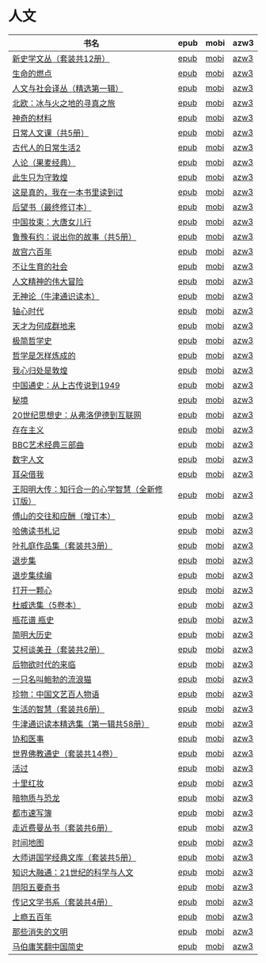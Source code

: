 # 人文

| 书名 | epub | mobi | azw3 |
| --- | --- | --- | --- |
| [新史学文丛（套装共12册）](http://ct.dalanmei.com/f/31084289-771230038-85b0d3) | [epub](http://ct.dalanmei.com/f/31084289-771230038-85b0d3) | [mobi](http://ct.dalanmei.com/f/31084289-771241408-8a4a24) | [azw3](http://ct.dalanmei.com/f/31084289-771233621-196b7b) |
| [生命的燃点](http://ct.dalanmei.com/f/31084289-589444169-afc78f) | [epub](http://ct.dalanmei.com/f/31084289-589444169-afc78f) | [mobi](http://ct.dalanmei.com/f/31084289-589491743-22ab73) | [azw3](http://ct.dalanmei.com/f/31084289-589448537-4243b1) |
| [人文与社会译丛（精选第一辑）](http://ct.dalanmei.com/f/31084289-580890793-a242e6) | [epub](http://ct.dalanmei.com/f/31084289-580890793-a242e6) | [mobi](http://ct.dalanmei.com/f/31084289-580892878-37e1ac) | [azw3](http://ct.dalanmei.com/f/31084289-580891953-d8853c) |
| [北欧：冰与火之地的寻真之旅](http://ct.dalanmei.com/f/31084289-570176762-9bd904) | [epub](http://ct.dalanmei.com/f/31084289-570176762-9bd904) | [mobi](http://ct.dalanmei.com/f/31084289-570303608-5b5e05) | [azw3](http://ct.dalanmei.com/f/31084289-570373452-f5c450) |
| [神奇的材料](http://ct.dalanmei.com/f/31084289-570156438-a9eab6) | [epub](http://ct.dalanmei.com/f/31084289-570156438-a9eab6) | [mobi](http://ct.dalanmei.com/f/31084289-570331539-55cee7) | [azw3](http://ct.dalanmei.com/f/31084289-571398629-c715f6) |
| [日常人文课（共5册）](http://ct.dalanmei.com/f/31084289-570156472-b8a1b0) | [epub](http://ct.dalanmei.com/f/31084289-570156472-b8a1b0) | [mobi](http://ct.dalanmei.com/f/31084289-570331947-644f92) | [azw3](http://ct.dalanmei.com/f/31084289-571398810-b68346) |
| [古代人的日常生活2](http://ct.dalanmei.com/f/31084289-570132124-e8903e) | [epub](http://ct.dalanmei.com/f/31084289-570132124-e8903e) | [mobi](http://ct.dalanmei.com/f/31084289-570354014-e5225a) | [azw3](http://ct.dalanmei.com/f/31084289-571401943-54a0e6) |
| [人论（果麦经典）](http://ct.dalanmei.com/f/31084289-569464220-39eaf0) | [epub](http://ct.dalanmei.com/f/31084289-569464220-39eaf0) | [mobi](http://ct.dalanmei.com/f/31084289-570242386-7db158) | [azw3](http://ct.dalanmei.com/f/31084289-571420080-5c0b0e) |
| [此生只为守敦煌](None) | [epub](None) | [mobi](None) | [azw3](None) |
| [这是真的，我在一本书里读到过](http://ct.dalanmei.com/f/31084289-571732042-213932) | [epub](http://ct.dalanmei.com/f/31084289-571732042-213932) | [mobi](http://ct.dalanmei.com/f/31084289-572021281-dd69d3) | [azw3](http://ct.dalanmei.com/f/31084289-572084124-66ac79) |
| [后望书（最终修订本）](http://ct.dalanmei.com/f/31084289-571730754-16c85e) | [epub](http://ct.dalanmei.com/f/31084289-571730754-16c85e) | [mobi](http://ct.dalanmei.com/f/31084289-572073164-70d29b) | [azw3](http://ct.dalanmei.com/f/31084289-572090239-095dd6) |
| [中国妆束：大唐女儿行](http://ct.dalanmei.com/f/31084289-571730556-108170) | [epub](http://ct.dalanmei.com/f/31084289-571730556-108170) | [mobi](http://ct.dalanmei.com/f/31084289-572075567-f731ac) | [azw3](http://ct.dalanmei.com/f/31084289-572093466-697440) |
| [鲁豫有约：说出你的故事（共5册）](http://ct.dalanmei.com/f/31084289-571729190-f8ac73) | [epub](http://ct.dalanmei.com/f/31084289-571729190-f8ac73) | [mobi](http://ct.dalanmei.com/f/31084289-572082900-783128) | [azw3](http://ct.dalanmei.com/f/31084289-572112004-8c62aa) |
| [故宫六百年](http://ct.dalanmei.com/f/31084289-571729144-3c75bf) | [epub](http://ct.dalanmei.com/f/31084289-571729144-3c75bf) | [mobi](http://ct.dalanmei.com/f/31084289-572083443-5ff6e9) | [azw3](http://ct.dalanmei.com/f/31084289-572112134-4557d1) |
| [不让生育的社会](http://ct.dalanmei.com/f/31084289-571722327-34f5db) | [epub](http://ct.dalanmei.com/f/31084289-571722327-34f5db) | [mobi](http://ct.dalanmei.com/f/31084289-572112800-e20c69) | [azw3](http://ct.dalanmei.com/f/31084289-572117296-384448) |
| [人文精神的伟大冒险](http://ct.dalanmei.com/f/31084289-571714246-303110) | [epub](http://ct.dalanmei.com/f/31084289-571714246-303110) | [mobi](http://ct.dalanmei.com/f/31084289-572114128-222325) | [azw3](http://ct.dalanmei.com/f/31084289-572125578-23c13c) |
| [无神论（牛津通识读本）](http://ct.dalanmei.com/f/31084289-571669776-7c32ef) | [epub](http://ct.dalanmei.com/f/31084289-571669776-7c32ef) | [mobi](http://ct.dalanmei.com/f/31084289-572116456-5699b6) | [azw3](http://ct.dalanmei.com/f/31084289-572175982-6087a8) |
| [轴心时代](http://ct.dalanmei.com/f/31084289-571653721-4665ee) | [epub](http://ct.dalanmei.com/f/31084289-571653721-4665ee) | [mobi](http://ct.dalanmei.com/f/31084289-572117375-9cad81) | [azw3](http://ct.dalanmei.com/f/31084289-572179808-3749b7) |
| [天才为何成群地来](http://ct.dalanmei.com/f/31084289-571651903-05e5ec) | [epub](http://ct.dalanmei.com/f/31084289-571651903-05e5ec) | [mobi](http://ct.dalanmei.com/f/31084289-572119974-7929fc) | [azw3](http://ct.dalanmei.com/f/31084289-572180043-6dcf2c) |
| [极简哲学史](http://ct.dalanmei.com/f/31084289-571642834-10c0a8) | [epub](http://ct.dalanmei.com/f/31084289-571642834-10c0a8) | [mobi](http://ct.dalanmei.com/f/31084289-572120419-56fe8e) | [azw3](http://ct.dalanmei.com/f/31084289-572180745-a81d38) |
| [哲学是怎样炼成的](http://ct.dalanmei.com/f/31084289-571640489-ccebf1) | [epub](http://ct.dalanmei.com/f/31084289-571640489-ccebf1) | [mobi](http://ct.dalanmei.com/f/31084289-572120607-8d2a37) | [azw3](http://ct.dalanmei.com/f/31084289-572181072-f21cfa) |
| [我心归处是敦煌](http://ct.dalanmei.com/f/31084289-571637963-248f91) | [epub](http://ct.dalanmei.com/f/31084289-571637963-248f91) | [mobi](http://ct.dalanmei.com/f/31084289-572121701-12e809) | [azw3](http://ct.dalanmei.com/f/31084289-572183185-65e074) |
| [中国通史：从上古传说到1949](http://ct.dalanmei.com/f/31084289-571631911-21dd5d) | [epub](http://ct.dalanmei.com/f/31084289-571631911-21dd5d) | [mobi](http://ct.dalanmei.com/f/31084289-572126659-2c29c9) | [azw3](http://ct.dalanmei.com/f/31084289-572186874-a81032) |
| [秘境](http://ct.dalanmei.com/f/31084289-571531044-39d502) | [epub](http://ct.dalanmei.com/f/31084289-571531044-39d502) | [mobi](http://ct.dalanmei.com/f/31084289-571796848-0a47f1) | [azw3](http://ct.dalanmei.com/f/31084289-572194562-3cdd8d) |
| [20世纪思想史：从弗洛伊德到互联网](http://ct.dalanmei.com/f/31084289-571538743-751e3c) | [epub](http://ct.dalanmei.com/f/31084289-571538743-751e3c) | [mobi](http://ct.dalanmei.com/f/31084289-571806897-ddfd93) | [azw3](http://ct.dalanmei.com/f/31084289-572195964-589916) |
| [存在主义](http://ct.dalanmei.com/f/31084289-571553691-b80d22) | [epub](http://ct.dalanmei.com/f/31084289-571553691-b80d22) | [mobi](http://ct.dalanmei.com/f/31084289-571887903-e11f0a) | [azw3](http://ct.dalanmei.com/f/31084289-572202843-9e22fd) |
| [BBC艺术经典三部曲](http://ct.dalanmei.com/f/31084289-571610359-f70d41) | [epub](http://ct.dalanmei.com/f/31084289-571610359-f70d41) | [mobi](http://ct.dalanmei.com/f/31084289-571735545-128a49) | [azw3](http://ct.dalanmei.com/f/31084289-571913881-bd1f3f) |
| [数字人文](http://ct.dalanmei.com/f/31084289-571603749-f538dc) | [epub](http://ct.dalanmei.com/f/31084289-571603749-f538dc) | [mobi](http://ct.dalanmei.com/f/31084289-571737569-797e6a) | [azw3](http://ct.dalanmei.com/f/31084289-571916666-003722) |
| [耳朵借我](http://ct.dalanmei.com/f/31084289-571601280-ad606d) | [epub](http://ct.dalanmei.com/f/31084289-571601280-ad606d) | [mobi](http://ct.dalanmei.com/f/31084289-571738094-98013f) | [azw3](http://ct.dalanmei.com/f/31084289-571917621-b73670) |
| [王阳明大传：知行合一的心学智慧（全新修订版）](http://ct.dalanmei.com/f/31084289-571596662-89903c) | [epub](http://ct.dalanmei.com/f/31084289-571596662-89903c) | [mobi](http://ct.dalanmei.com/f/31084289-572120925-8623d1) | [azw3](http://ct.dalanmei.com/f/31084289-571977491-ad3780) |
| [傅山的交往和应酬（增订本）](http://ct.dalanmei.com/f/31084289-571593827-157d7f) | [epub](http://ct.dalanmei.com/f/31084289-571593827-157d7f) | [mobi](http://ct.dalanmei.com/f/31084289-572129234-9aa137) | [azw3](http://ct.dalanmei.com/f/31084289-571986164-c3c3fd) |
| [哈佛读书札记](http://ct.dalanmei.com/f/31084289-571531469-d8583e) | [epub](http://ct.dalanmei.com/f/31084289-571531469-d8583e) | [mobi](http://ct.dalanmei.com/f/31084289-571797709-f0a15f) | [azw3](http://ct.dalanmei.com/f/31084289-571988402-5856f7) |
| [叶礼庭作品集（套装共3册）](http://ct.dalanmei.com/f/31084289-571537335-d09046) | [epub](http://ct.dalanmei.com/f/31084289-571537335-d09046) | [mobi](http://ct.dalanmei.com/f/31084289-571805725-9ed459) | [azw3](http://ct.dalanmei.com/f/31084289-571991550-0a64d9) |
| [退步集](http://ct.dalanmei.com/f/31084289-571543270-fd2b3f) | [epub](http://ct.dalanmei.com/f/31084289-571543270-fd2b3f) | [mobi](http://ct.dalanmei.com/f/31084289-571813425-93a139) | [azw3](http://ct.dalanmei.com/f/31084289-572014508-96f5c2) |
| [退步集续编](http://ct.dalanmei.com/f/31084289-571543298-f28ed9) | [epub](http://ct.dalanmei.com/f/31084289-571543298-f28ed9) | [mobi](http://ct.dalanmei.com/f/31084289-571813476-5e7a8f) | [azw3](http://ct.dalanmei.com/f/31084289-572014559-33c836) |
| [打开一颗心](http://ct.dalanmei.com/f/31084289-571544788-38dc9f) | [epub](http://ct.dalanmei.com/f/31084289-571544788-38dc9f) | [mobi](http://ct.dalanmei.com/f/31084289-571815052-27f638) | [azw3](http://ct.dalanmei.com/f/31084289-572016877-6deb70) |
| [杜威选集（5卷本）](http://ct.dalanmei.com/f/31084289-571544889-a4a3d0) | [epub](http://ct.dalanmei.com/f/31084289-571544889-a4a3d0) | [mobi](http://ct.dalanmei.com/f/31084289-571815088-e28ea7) | [azw3](http://ct.dalanmei.com/f/31084289-572017005-ca37e0) |
| [瓶花谱 瓶史](http://ct.dalanmei.com/f/31084289-571560997-cb142b) | [epub](http://ct.dalanmei.com/f/31084289-571560997-cb142b) | [mobi](http://ct.dalanmei.com/f/31084289-571986618-db9529) | [azw3](http://ct.dalanmei.com/f/31084289-572078739-0ab1e6) |
| [简明大历史](http://ct.dalanmei.com/f/31084289-571563304-0e0b05) | [epub](http://ct.dalanmei.com/f/31084289-571563304-0e0b05) | [mobi](http://ct.dalanmei.com/f/31084289-572015506-d2493a) | [azw3](http://ct.dalanmei.com/f/31084289-571842886-899cea) |
| [艾柯谈美丑（套装共2册）](http://ct.dalanmei.com/f/31084289-571587041-5d23c8) | [epub](http://ct.dalanmei.com/f/31084289-571587041-5d23c8) | [mobi](http://ct.dalanmei.com/f/31084289-571732321-0f6808) | [azw3](http://ct.dalanmei.com/f/31084289-571843705-c98ea2) |
| [后物欲时代的来临](http://ct.dalanmei.com/f/31084289-571586945-f32812) | [epub](http://ct.dalanmei.com/f/31084289-571586945-f32812) | [mobi](http://ct.dalanmei.com/f/31084289-571732449-587732) | [azw3](http://ct.dalanmei.com/f/31084289-571843846-752288) |
| [一只名叫鲍勃的流浪猫](None) | [epub](None) | [mobi](None) | [azw3](None) |
| [珍物：中国文艺百人物语](http://ct.dalanmei.com/f/31084289-571583652-8fe2bf) | [epub](http://ct.dalanmei.com/f/31084289-571583652-8fe2bf) | [mobi](http://ct.dalanmei.com/f/31084289-571735971-f36680) | [azw3](http://ct.dalanmei.com/f/31084289-571854456-307a4f) |
| [生活的智慧（套装共6册）](http://ct.dalanmei.com/f/31084289-571583573-97adb0) | [epub](http://ct.dalanmei.com/f/31084289-571583573-97adb0) | [mobi](http://ct.dalanmei.com/f/31084289-571736024-2dac4f) | [azw3](http://ct.dalanmei.com/f/31084289-571854856-36438e) |
| [牛津通识读本精选集（第一辑共58册）](http://ct.dalanmei.com/f/31084289-571587521-96886a) | [epub](http://ct.dalanmei.com/f/31084289-571587521-96886a) | [mobi](http://ct.dalanmei.com/f/31084289-571773066-90b293) | [azw3](http://ct.dalanmei.com/f/31084289-571869526-c99d7b) |
| [协和医事](http://ct.dalanmei.com/f/31084289-571497645-2c411d) | [epub](http://ct.dalanmei.com/f/31084289-571497645-2c411d) | [mobi](http://ct.dalanmei.com/f/31084289-571774786-29c9ae) | [azw3](http://ct.dalanmei.com/f/31084289-571871680-269cfc) |
| [世界佛教通史（套装共14卷）](http://ct.dalanmei.com/f/31084289-571498225-b4c8ca) | [epub](http://ct.dalanmei.com/f/31084289-571498225-b4c8ca) | [mobi](http://ct.dalanmei.com/f/31084289-571774934-4f97e5) | [azw3](http://ct.dalanmei.com/f/31084289-571872867-acd40e) |
| [活过](http://ct.dalanmei.com/f/31084289-571500933-fb553d) | [epub](http://ct.dalanmei.com/f/31084289-571500933-fb553d) | [mobi](http://ct.dalanmei.com/f/31084289-571775256-2f29e5) | [azw3](http://ct.dalanmei.com/f/31084289-571875211-c6472a) |
| [十里红妆](None) | [epub](None) | [mobi](None) | [azw3](None) |
| [暗物质与恐龙](http://ct.dalanmei.com/f/31084289-571517493-6796ca) | [epub](http://ct.dalanmei.com/f/31084289-571517493-6796ca) | [mobi](http://ct.dalanmei.com/f/31084289-571778171-0eea70) | [azw3](http://ct.dalanmei.com/f/31084289-571877074-c3baf7) |
| [都市速写簿](http://ct.dalanmei.com/f/31084289-571522420-2ce134) | [epub](http://ct.dalanmei.com/f/31084289-571522420-2ce134) | [mobi](http://ct.dalanmei.com/f/31084289-571778960-9c2525) | [azw3](http://ct.dalanmei.com/f/31084289-571878608-0e58dd) |
| [走近费曼丛书（套装共6册）](http://ct.dalanmei.com/f/31084289-571522782-6ae439) | [epub](http://ct.dalanmei.com/f/31084289-571522782-6ae439) | [mobi](http://ct.dalanmei.com/f/31084289-571779312-1f99c0) | [azw3](http://ct.dalanmei.com/f/31084289-571879115-7d2f7e) |
| [时间地图](http://ct.dalanmei.com/f/31084289-571526380-514b40) | [epub](http://ct.dalanmei.com/f/31084289-571526380-514b40) | [mobi](http://ct.dalanmei.com/f/31084289-571781196-1071d3) | [azw3](http://ct.dalanmei.com/f/31084289-571881140-e8aa57) |
| [大师讲国学经典文库（套装共5册）](http://ct.dalanmei.com/f/31084289-571421947-dc08b5) | [epub](http://ct.dalanmei.com/f/31084289-571421947-dc08b5) | [mobi](http://ct.dalanmei.com/f/31084289-571781392-82ca32) | [azw3](http://ct.dalanmei.com/f/31084289-571881857-a516c0) |
| [知识大融通：21世纪的科学与人文](http://ct.dalanmei.com/f/31084289-571432966-8130cb) | [epub](http://ct.dalanmei.com/f/31084289-571432966-8130cb) | [mobi](http://ct.dalanmei.com/f/31084289-571783859-24d86e) | [azw3](http://ct.dalanmei.com/f/31084289-571884749-f380df) |
| [阴阳五要奇书](http://ct.dalanmei.com/f/31084289-571451308-b1e260) | [epub](http://ct.dalanmei.com/f/31084289-571451308-b1e260) | [mobi](http://ct.dalanmei.com/f/31084289-571784893-3a63e5) | [azw3](http://ct.dalanmei.com/f/31084289-571885245-209470) |
| [传记文学书系（套装共4册）](None) | [epub](None) | [mobi](None) | [azw3](None) |
| [上瘾五百年](http://ct.dalanmei.com/f/31084289-595858415-9d2cd6) | [epub](http://ct.dalanmei.com/f/31084289-595858415-9d2cd6) | [mobi](http://ct.dalanmei.com/f/31084289-595860471-479e2e) | [azw3](http://ct.dalanmei.com/f/31084289-595860131-0a507b) |
| [那些消失的文明](None) | [epub](None) | [mobi](None) | [azw3](None) |
| [马伯庸笑翻中国简史](http://ct.dalanmei.com/f/31084289-571457522-8e8c89) | [epub](http://ct.dalanmei.com/f/31084289-571457522-8e8c89) | [mobi](http://ct.dalanmei.com/f/31084289-571790574-db4348) | [azw3](http://ct.dalanmei.com/f/31084289-571897351-f4a535) |
